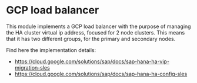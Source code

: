 # GCP load balancer

This module implements a GCP load balancer with the purpose of managing the HA cluster virtual ip address, focused for 2 node clusters. This means that it has two different groups, for the primary and secondary nodes.

Find here the implementation details:
- https://cloud.google.com/solutions/sap/docs/sap-hana-ha-vip-migration-sles
- https://cloud.google.com/solutions/sap/docs/sap-hana-ha-config-sles
